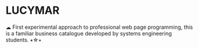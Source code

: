 # LUCYMAR
☁ First experimental approach to professional web page programming, this is a familiar business catalogue developed by systems engineering students. ⭑☆⭒
